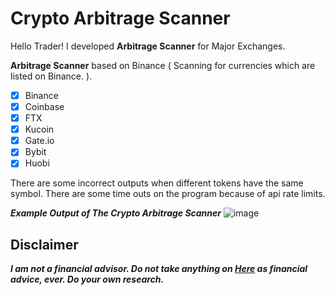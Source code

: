 # Crypto Arbitrage Scanner
Hello Trader! I developed **Arbitrage Scanner** for Major Exchanges.

**Arbitrage Scanner** based on Binance ( Scanning for currencies which are listed on Binance. ).
- [x] Binance
- [x] Coinbase
- [x] FTX
- [x] Kucoin
- [x] Gate.io
- [x] Bybit
- [x] Huobi

There are some incorrect outputs when different tokens have the same symbol.
There are some time outs on the program because of api rate limits.

***Example Output of The Crypto Arbitrage Scanner***
![image](https://user-images.githubusercontent.com/90453881/195463501-84102613-4799-454f-8c18-c5bb7004644d.png)

## Disclaimer
***I am not a financial advisor. Do not take anything on [Here](https://github.com/EmirhanKrt/Crypto_Arbitrage_Scanner "Here") as financial advice, ever. Do your own research.***